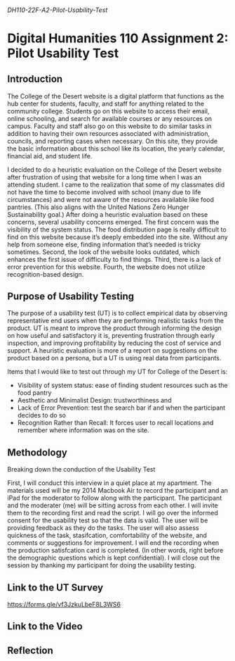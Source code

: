 ###### DH110-22F-A2-Pilot-Usability-Test
# Digital Humanities 110 Assignment 2: Pilot Usability Test
## Introduction 
The College of the Desert website is a digital platform that functions as the hub center for students, faculty, and staff for anything related to the community college. Students go on  this website to access their email, online schooling, and search for available courses or any resources on campus. Faculty and staff also go on this website to do similar tasks in addition to having their own resources associated with administration, councils, and reporting cases when necessary. On this site, they provide the basic information about this school like its location, the yearly calendar, financial aid, and student life. 

I decided to do a heuristic evaluation on the College of the Desert website after frustration of using that website for a long time when I was an attending student. I came to the realization that some of my classmates did not have the time to become involved with school (many due to life circumstances) and were not aware of the resources available like food pantries. (This also aligns with the United Nations Zero Hunger Sustainability goal.) After doing a heuristic evaluation based on these concerns, several usability concerns emerged. The first concern was the visibility of the system status. The food distribution page is really difficult to find on this website because it’s deeply embedded into the site. Without any help from someone else, finding information that’s needed is tricky sometimes. Second, the look of the website looks outdated, which enhances the first issue of difficulty to find things. Third, there is a lack of error prevention for this website.  Fourth, the website does not utilize recognition-based design. 

## Purpose of Usability Testing
The purpose of a usability test (UT) is to collect empirical data by observing representative end users when they are performing realistic tasks from the product. UT is meant to improve the product through informing the design on how useful and satisfactory it is, preventing frustration through early inspection, and improving profitability by reducing the cost of service and support. A heuristic evaluation is more of a report on suggestions on the product based on a persona, but a UT is using real data from participants. 

Items that I would like to test out through my UT for College of the Desert is: 
* Visibility of system status: ease of finding student resources such as the food pantry
* Aesthetic and Minimalist Design: trustworthiness and 
* Lack of Error Prevention: test the search bar if and when the participant decides to do so
* Recognition Rather than Recall: It forces user to recall locations and remember where information was on the site. 

## Methodology
Breaking down the conduction of the Usability Test

First, I will conduct this interview in a quiet place at my apartment. The materials used will be my 2014 Macbook Air to record the participant and an iPad for the moderator to follow along with the participant. The participant and the moderater (me) will be sitting across from each other. I will invite them to the recording first and read the script. I will go over the informed consent for the usability test so that the data is valid. The user will be providing feedback as they do the tasks. The user will also assess quickness of the task, stasifcation, comfortability of the website, and comments or suggestions for improvement. I will end the recording when the production satisfcation card is completed. (In other words, right before the demographic questions which is kept confidential). I will close out the session by thanking my participant for doing the usability testing. 

## Link to the UT Survey
https://forms.gle/vf3JzkuLbeF8L3WS6

## Link to the Video

## Reflection
